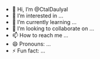 - 👋 Hi, I’m @CtalDaulyal
- 👀 I’m interested in ...
- 🌱 I’m currently learning ...
- 💞️ I’m looking to collaborate on ...
- 📫 How to reach me ...
- 😄 Pronouns: ...
- ⚡ Fun fact: ...

<!---
CtalDaulyal/CtalDaulyal is a ✨ special ✨ repository because its `README.md` (this file) appears on your GitHub profile.
You can click the Preview link to take a look at your changes.
--->
